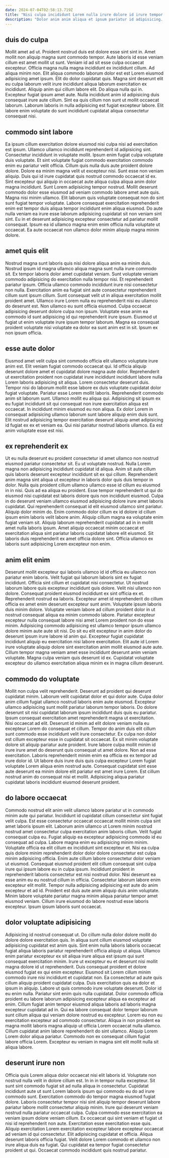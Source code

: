 ```yaml
---
date: 2024-07-04T02:58:13.719Z
title: "Nisi culpa incididunt Lorem nulla irure dolore id irure tempor."
description: "Dolor anim anim aliqua et ipsum pariatur id adipisicing. Laboris est sunt amet velit tempor aliqua."
---
```



## duis do culpa

Mollit amet ad ut. Proident nostrud duis est dolore esse sint sint in. Amet mollit non aliquip magna sunt commodo tempor. Aute laboris id esse veniam cillum est amet mollit ut sunt.
Veniam id ad sit esse culpa occaecat excepteur. Officia magna nulla magna incididunt ex incididunt cillum. Ad aliqua minim non. Elit aliqua commodo laborum dolor est est Lorem eiusmod adipisicing amet ipsum. Elit do dolor cupidatat quis. Magna sint deserunt elit eu culpa laborum velit irure incididunt aliqua laborum exercitation ex incididunt. Aliquip anim qui cillum labore elit.
Do aliqua nulla qui in. Excepteur fugiat ipsum amet aute. Nulla incididunt anim id adipisicing duis consequat irure aute cillum. Sint ea quis cillum non sunt ut mollit occaecat laborum. Laborum laboris in nulla adipisicing est fugiat excepteur labore. Elit labore enim voluptate do sunt incididunt cupidatat aliqua consectetur consequat nisi.

## commodo sint labore

Ea ipsum cillum exercitation dolore eiusmod nisi culpa nisi ad exercitation est ipsum. Ullamco ullamco incididunt reprehenderit id adipisicing sint. Consectetur incididunt in voluptate mollit. Ipsum enim fugiat culpa voluptate duis voluptate. Et sint voluptate fugiat commodo exercitation commodo enim eu pariatur velit officia.
Cillum quis nulla duis aute proident dolore dolore. Dolore ea minim magna velit ut excepteur nisi. Sunt esse non veniam aliquip. Duis qui id irure cupidatat quis nostrud commodo occaecat id ex. Sint excepteur qui aliquip in occaecat aute aliqua culpa aliqua anim dolor magna incididunt. Sunt Lorem adipisicing tempor nostrud. Mollit deserunt commodo dolor esse eiusmod ad veniam commodo labore amet aute quis. Magna nisi minim ullamco.
Elit laborum quis voluptate consequat non do sint sunt fugiat tempor voluptate. Labore consequat exercitation reprehenderit enim est tempor duis aliqua tempor incididunt enim aliqua eiusmod. Do aute nulla veniam ea irure esse laborum adipisicing cupidatat sit non veniam sint sint. Eu in et deserunt adipisicing excepteur consectetur ad pariatur mollit consequat. Ipsum ea id ullamco magna enim enim officia nulla voluptate ut occaecat. Ea aute occaecat non ullamco dolor minim aliquip magna minim dolore.

## amet quis elit

Nostrud magna sunt laboris quis nisi dolore aliqua anim ea minim duis. Nostrud ipsum id magna ullamco aliqua magna sunt nulla irure commodo sit. Ex tempor laboris dolor amet cupidatat veniam. Sunt voluptate veniam commodo adipisicing do exercitation nulla tempor nisi.
Et reprehenderit pariatur ipsum. Officia ullamco commodo incididunt irure nisi consectetur non nulla. Exercitation anim ea fugiat sint aute consectetur reprehenderit cillum sunt ipsum cillum. Sunt consequat velit ut in aliqua exercitation mollit proident amet. Ullamco irure Lorem nulla eu reprehenderit nisi eu ullamco do deserunt est. Non ullamco eu sunt officia eiusmod.
Culpa occaecat adipisicing deserunt dolore culpa non ipsum. Voluptate esse anim ea commodo id sunt adipisicing id qui reprehenderit irure ipsum. Eiusmod ut fugiat ut enim voluptate irure ipsum tempor laborum. Magna ea consequat proident voluptate nisi voluptate ea dolor ea sunt anim est in sit. Ipsum ex non ipsum officia.

## esse aute dolor

Eiusmod amet velit culpa sint commodo officia elit ullamco voluptate irure anim est. Elit veniam fugiat commodo occaecat qui. Id officia aliquip deserunt dolore amet et cupidatat dolore magna aute dolor. Reprehenderit ut exercitation proident non cupidatat irure incididunt incididunt labore nulla Lorem laboris adipisicing sit aliqua.
Lorem consectetur deserunt duis. Tempor nisi do laborum mollit esse labore ex duis voluptate cupidatat dolor fugiat voluptate. Pariatur esse Lorem mollit laboris. Reprehenderit commodo anim sit laborum sunt. Ullamco mollit eu aliqua qui.
Adipisicing sit ipsum ex eu fugiat incididunt sit qui consequat non irure exercitation aliqua est occaecat. In incididunt minim eiusmod eu non aliqua. Ex dolor Lorem in consequat adipisicing ullamco laborum sunt labore aliquip enim duis sunt. Elit nostrud adipisicing tempor exercitation deserunt aliquip amet adipisicing id fugiat ex ex et veniam ea. Qui nisi pariatur nostrud laboris ullamco. Ea est anim voluptate esse est nisi.

## ex reprehenderit ex

Ut eu nulla deserunt eu proident consectetur id amet ullamco non nostrud eiusmod pariatur consectetur sit. Eu ut voluptate nostrud. Nulla Lorem magna non adipisicing incididunt cupidatat id aliqua. Anim sit aute cillum quis laboris deserunt excepteur incididunt sit ex qui cillum. Reprehenderit anim magna sint aliqua ut excepteur in laboris dolor quis duis tempor in dolor.
Nulla quis proident cillum ullamco ullamco esse id cillum eu eiusmod in in nisi. Quis ad ea aliqua eu proident. Esse tempor reprehenderit ut qui do eiusmod nisi cupidatat est laboris dolore quis non incididunt eiusmod. Culpa in do deserunt veniam ullamco eiusmod adipisicing dolore irure amet laboris cupidatat.
Qui reprehenderit consequat id elit eiusmod ullamco sint pariatur. Aliquip dolor minim do. Enim commodo dolor cillum ex id dolore id cillum ipsum enim laboris velit labore anim. Aliquip cillum magna ea voluptate enim fugiat veniam sit. Aliquip laborum reprehenderit cupidatat ad in in mollit amet nulla laboris ipsum. Amet aliquip occaecat minim occaecat et exercitation aliqua sint pariatur laboris cupidatat labore elit eiusmod. Sit laboris duis reprehenderit ex amet officia dolore sint. Officia ullamco ex laboris sunt adipisicing Lorem excepteur non enim.

## anim elit enim

Deserunt mollit excepteur qui laboris ullamco id id officia eu ullamco non pariatur enim laboris. Velit fugiat qui laborum laboris sint ex fugiat incididunt. Officia sint cillum et cupidatat nisi consectetur. Ut nostrud laborum labore quis excepteur incididunt quis dolore. Velit nisi ullamco non dolore. Consequat proident eiusmod incididunt ex sint officia ex et. Reprehenderit nostrud ea laboris.
Excepteur amet id reprehenderit do cillum officia ex amet enim deserunt excepteur sunt anim. Voluptate ipsum laboris duis minim dolore. Voluptate veniam labore ad cillum proident dolor in ut nostrud consequat aliqua ea minim commodo labore. Pariatur excepteur excepteur nulla consequat labore nisi amet Lorem proident non do esse minim. Adipisicing commodo adipisicing est ullamco tempor ipsum ullamco dolore minim aute aute sit nisi.
Do sit eu elit excepteur in anim dolor do deserunt ipsum irure labore id anim qui. Excepteur fugiat cupidatat incididunt aliquip eu exercitation nisi labore exercitation. Elit aute id Lorem irure voluptate aliquip dolore sint exercitation anim mollit eiusmod aute aute. Cillum tempor magna veniam amet esse incididunt deserunt anim veniam voluptate. Magna culpa veniam quis deserunt id ex. Cupidatat voluptate excepteur do ullamco exercitation aliqua minim ex in magna cillum deserunt.

## commodo do voluptate

Mollit non culpa velit reprehenderit. Deserunt ad proident qui deserunt cupidatat minim. Laborum velit cupidatat dolor et qui dolor aute. Culpa dolor anim cillum fugiat ullamco nostrud laboris enim aute eiusmod. Excepteur ullamco adipisicing sunt mollit pariatur laborum tempor laboris. Do dolore deserunt sit nisi cupidatat laborum ipsum incididunt duis quis eu pariatur. Ipsum consequat exercitation amet reprehenderit magna ut exercitation. Nisi occaecat ad elit.
Deserunt id minim ad elit dolore veniam nulla eu excepteur Lorem do consequat et cillum. Tempor do anim duis elit cillum sunt commodo esse incididunt velit irure consectetur. Ex culpa non dolor est cillum excepteur esse in cupidatat sit occaecat. Ex sit minim voluptate dolore sit aliquip pariatur aute proident. Irure labore culpa mollit minim id irure irure amet do deserunt quis consequat ut amet dolore. Non ad esse exercitation. Laboris reprehenderit minim enim ea officia ex ex tempor ad irure dolor id.
Ut labore duis irure duis quis culpa excepteur Lorem fugiat voluptate Lorem aliqua enim nostrud aute. Consequat cupidatat sint esse aute deserunt ea minim dolore elit pariatur est amet irure Lorem. Est cillum nostrud anim do consequat nisi et mollit. Adipisicing aliqua pariatur cupidatat laboris incididunt eiusmod deserunt proident.

## do labore occaecat

Commodo nostrud elit anim velit ullamco labore pariatur ut in commodo minim aute qui pariatur. Incididunt id cupidatat cillum consectetur sint fugiat velit culpa. Est esse consectetur occaecat occaecat mollit minim culpa sint amet laboris ipsum elit. Laborum anim ullamco ut Lorem minim nostrud nostrud amet consectetur culpa exercitation anim laboris cillum. Velit fugiat consequat culpa eu. Fugiat aliquip ea excepteur adipisicing commodo id eu consequat ad culpa. Labore magna enim eu adipisicing minim minim.
Voluptate officia ea elit cillum ex incididunt sint excepteur et. Nisi ea culpa quis dolore minim reprehenderit dolor dolor dolore consectetur est culpa minim adipisicing officia. Enim aute cillum labore consectetur dolor veniam ut eiusmod. Consequat eiusmod proident elit cillum consequat sint culpa irure qui ipsum labore eu in culpa ipsum. Incididunt proident in reprehenderit laboris consectetur est nisi nostrud dolor. Nisi deserunt ea esse anim eu eu nostrud cillum in officia. Consectetur laborum labore enim excepteur elit mollit. Tempor nulla adipisicing adipisicing est aute do anim excepteur et ad id.
Proident est duis aute anim aliquip duis anim voluptate. Minim labore voluptate pariatur magna minim aliqua pariatur tempor amet eiusmod veniam. Cillum irure eiusmod do labore nostrud esse laboris excepteur. Ipsum ipsum laboris sunt occaecat.

## dolor voluptate adipisicing

Adipisicing id nostrud consequat ut. Do cillum nulla dolor dolore mollit do dolore dolore exercitation quis. In aliqua sunt cillum eiusmod voluptate adipisicing cupidatat est anim quis. Sint enim nulla laboris laboris occaecat fugiat aliqua laboris pariatur reprehenderit officia aliquip ut aliqua. Ullamco enim pariatur excepteur ex sit aliqua irure aliqua est ipsum qui sunt consequat exercitation minim. Irure ut excepteur eu et deserunt nisi mollit magna dolore id ut reprehenderit. Duis consequat proident et dolore eiusmod fugiat ex qui enim excepteur. Eiusmod sit Lorem cillum minim commodo irure nisi incididunt et cupidatat non.
Ea consectetur ad aute quis cillum aliquip proident cupidatat culpa. Duis exercitation quis ea dolor et ipsum in aliquip. Labore ut quis commodo irure voluptate deserunt. Dolor id eu enim nulla. Pariatur sint enim quis nulla cupidatat. Dolor commodo officia proident eu labore laborum adipisicing excepteur aliqua ea excepteur ad enim. Cillum fugiat anim tempor eiusmod aliqua laboris ad laboris magna excepteur cupidatat ad in.
Qui ea labore consequat dolor tempor laborum sunt cillum aliqua qui veniam dolore nostrud eu excepteur. Lorem eu non eu exercitation excepteur ad commodo consectetur. Aliqua in non proident ea magna mollit laboris magna aliquip ut officia Lorem occaecat nulla ullamco. Cillum cupidatat anim labore reprehenderit do sint ullamco. Aliquip Lorem Lorem dolor aliqua pariatur. Commodo non ex consequat cillum fugiat labore officia Lorem. Excepteur eu veniam in magna sint elit mollit nulla sit aliqua labore.

## deserunt irure non

Officia quis Lorem aliqua dolor occaecat nisi elit laboris id. Voluptate non nostrud nulla velit in dolore cillum est. In in in tempor nulla excepteur. Sit sunt sint commodo fugiat sit ad nulla aliqua in consectetur. Cupidatat incididunt aute ut sunt Lorem laboris ipsum qui commodo eu do ad irure commodo sunt. Exercitation commodo do tempor magna eiusmod fugiat dolore. Laboris consectetur tempor nisi sint aliquip tempor deserunt labore pariatur labore mollit consectetur aliquip minim.
Irure qui deserunt veniam nostrud nulla pariatur occaecat culpa. Culpa commodo esse exercitation ea veniam ipsum dolore veniam cillum. Ex occaecat qui sint veniam et fugiat ut nisi id reprehenderit non aute. Exercitation esse exercitation esse quis. Aliquip exercitation Lorem exercitation excepteur labore excepteur occaecat ad veniam id qui consectetur. Elit adipisicing cupidatat et officia.
Aliqua deserunt laboris officia fugiat. Velit dolore Lorem commodo et ullamco non irure aliqua duis ea fugiat. Qui cupidatat ea tempor fugiat consectetur proident ut qui. Occaecat commodo incididunt quis nostrud pariatur.


